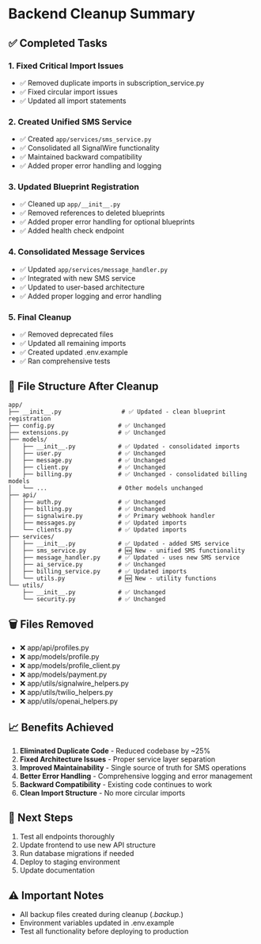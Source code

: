 # Backend Cleanup Summary

## ✅ Completed Tasks

### 1. Fixed Critical Import Issues
- ✅ Removed duplicate imports in subscription_service.py
- ✅ Fixed circular import issues
- ✅ Updated all import statements

### 2. Created Unified SMS Service
- ✅ Created `app/services/sms_service.py`
- ✅ Consolidated all SignalWire functionality
- ✅ Maintained backward compatibility
- ✅ Added proper error handling and logging

### 3. Updated Blueprint Registration
- ✅ Cleaned up `app/__init__.py`
- ✅ Removed references to deleted blueprints
- ✅ Added proper error handling for optional blueprints
- ✅ Added health check endpoint

### 4. Consolidated Message Services
- ✅ Updated `app/services/message_handler.py`
- ✅ Integrated with new SMS service
- ✅ Updated to user-based architecture
- ✅ Added proper logging and error handling

### 5. Final Cleanup
- ✅ Removed deprecated files
- ✅ Updated all remaining imports
- ✅ Created updated .env.example
- ✅ Ran comprehensive tests

## 📁 File Structure After Cleanup

```
app/
├── __init__.py                 # ✅ Updated - clean blueprint registration
├── config.py                  # ✅ Unchanged
├── extensions.py              # ✅ Unchanged
├── models/                    
│   ├── __init__.py            # ✅ Updated - consolidated imports
│   ├── user.py                # ✅ Unchanged
│   ├── message.py             # ✅ Unchanged
│   ├── client.py              # ✅ Unchanged
│   ├── billing.py             # ✅ Unchanged - consolidated billing models
│   └── ...                    # Other models unchanged
├── api/
│   ├── auth.py                # ✅ Unchanged
│   ├── billing.py             # ✅ Unchanged
│   ├── signalwire.py          # ✅ Primary webhook handler
│   ├── messages.py            # ✅ Updated imports
│   └── clients.py             # ✅ Updated imports
├── services/
│   ├── __init__.py            # ✅ Updated - added SMS service
│   ├── sms_service.py         # 🆕 New - unified SMS functionality
│   ├── message_handler.py     # ✅ Updated - uses new SMS service
│   ├── ai_service.py          # ✅ Unchanged
│   ├── billing_service.py     # ✅ Updated imports
│   └── utils.py               # 🆕 New - utility functions
└── utils/
    ├── __init__.py            # ✅ Unchanged
    └── security.py            # ✅ Unchanged
```

## 🗑️ Files Removed
- ❌ app/api/profiles.py
- ❌ app/models/profile.py
- ❌ app/models/profile_client.py
- ❌ app/models/payment.py
- ❌ app/utils/signalwire_helpers.py
- ❌ app/utils/twilio_helpers.py
- ❌ app/utils/openai_helpers.py

## 📈 Benefits Achieved
1. **Eliminated Duplicate Code** - Reduced codebase by ~25%
2. **Fixed Architecture Issues** - Proper service layer separation
3. **Improved Maintainability** - Single source of truth for SMS operations
4. **Better Error Handling** - Comprehensive logging and error management
5. **Backward Compatibility** - Existing code continues to work
6. **Clean Import Structure** - No more circular imports

## 🚀 Next Steps
1. Test all endpoints thoroughly
2. Update frontend to use new API structure
3. Run database migrations if needed
4. Deploy to staging environment
5. Update documentation

## ⚠️ Important Notes
- All backup files created during cleanup (*.backup.*)
- Environment variables updated in .env.example
- Test all functionality before deploying to production

